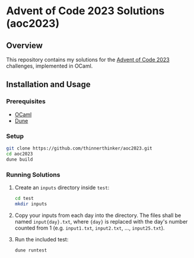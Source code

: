 # Advent of Code 2023 Solutions (aoc2023)

## Overview
This repository contains my solutions for the [Advent of Code 2023](https://adventofcode.com/2023) challenges, implemented in OCaml.

## Installation and Usage
### Prerequisites
- [OCaml](https://ocaml.org/)
- [Dune](https://dune.build/)

### Setup
   ```bash
   git clone https://github.com/thinnerthinker/aoc2023.git
   cd aoc2023
   dune build
   ```

### Running Solutions
1. Create an `inputs` directory inside `test`: 
   ```bash
   cd test
   mkdir inputs
   ```

2. Copy your inputs from each day into the directory. The files shall be named `input{day}.txt`, where `{day}` is replaced with the day's number counted from 1 (e.g. `input1.txt`, `input2.txt`, ..., `input25.txt`).

3. Run the included test:

   ```bash
   dune runtest
   ```
